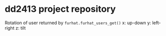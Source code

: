 # dd2413 project repository

Rotation of user returned by `furhat.furhat_users_get()`
  x: up-down
  y: left-right
  z: tilt
